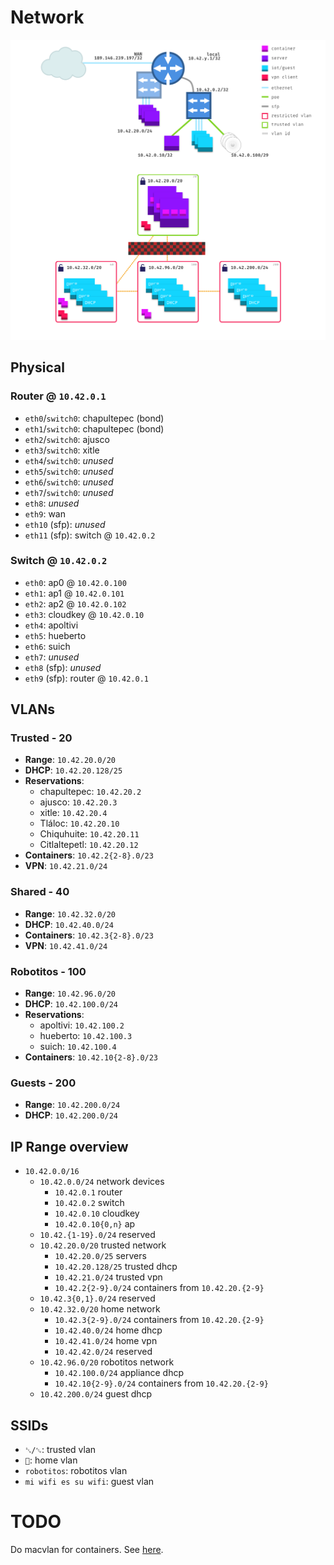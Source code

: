 # Network

![network diagram](./diagram.png)

## Physical

### Router @ `10.42.0.1`

- `eth0`/`switch0`: chapultepec (bond)
- `eth1`/`switch0`: chapultepec (bond)
- `eth2`/`switch0`: ajusco
- `eth3`/`switch0`: xitle
- `eth4`/`switch0`: _unused_
- `eth5`/`switch0`: _unused_
- `eth6`/`switch0`: _unused_
- `eth7`/`switch0`: _unused_
- `eth8`: _unused_
- `eth9`: wan
- `eth10` (sfp): _unused_
- `eth11` (sfp): switch @ `10.42.0.2`

### Switch @ `10.42.0.2`

- `eth0`: ap0 @ `10.42.0.100`
- `eth1`: ap1 @ `10.42.0.101`
- `eth2`: ap2 @ `10.42.0.102`
- `eth3`: cloudkey @ `10.42.0.10`
- `eth4`: apoltivi
- `eth5`: hueberto
- `eth6`: suich
- `eth7`: _unused_
- `eth8` (sfp): _unused_
- `eth9` (sfp): router @ `10.42.0.1`

## VLANs

### Trusted - 20

- **Range**: `10.42.20.0/20`
- **DHCP**: `10.42.20.128/25`
- **Reservations**:
  - chapultepec: `10.42.20.2`
  - ajusco: `10.42.20.3`
  - xitle: `10.42.20.4`
  - Tláloc: `10.42.20.10`
  - Chiquhuite: `10.42.20.11`
  - Citlaltepetl: `10.42.20.12`
- **Containers**: `10.42.2{2-8}.0/23`
- **VPN**: `10.42.21.0/24`

### Shared - 40

- **Range**: `10.42.32.0/20`
- **DHCP**: `10.42.40.0/24`
- **Containers**: `10.42.3{2-8}.0/23`
- **VPN**: `10.42.41.0/24`

### Robotitos - 100

- **Range**: `10.42.96.0/20`
- **DHCP**: `10.42.100.0/24`
- **Reservations**:
  - apoltivi: `10.42.100.2`
  - hueberto: `10.42.100.3`
  - suich: `10.42.100.4`
- **Containers**: `10.42.10{2-8}.0/23`

### Guests - 200

- **Range**: `10.42.200.0/24`
- **DHCP**: `10.42.200.0/24`


## IP Range overview

- `10.42.0.0/16`
  - `10.42.0.0/24` network devices
    - `10.42.0.1` router
    - `10.42.0.2` switch
    - `10.42.0.10` cloudkey
    - `10.42.0.10{0,n}` ap
  - `10.42.{1-19}.0/24` reserved
  - `10.42.20.0/20` trusted network
    - `10.42.20.0/25` servers
    - `10.42.20.128/25` trusted dhcp
    - `10.42.21.0/24` trusted vpn
    - `10.42.2{2-9}.0/24` containers from `10.42.20.{2-9}`
  - `10.42.3{0,1}.0/24` reserved
  - `10.42.32.0/20` home network
    - `10.42.3{2-9}.0/24` containers from `10.42.20.{2-9}`
    - `10.42.40.0/24` home dhcp
    - `10.42.41.0/24` home vpn
    - `10.42.42.0/24` reserved
  - `10.42.96.0/20` robotitos network
    - `10.42.100.0/24` appliance dhcp
    - `10.42.10{2-9}.0/24` containers from `10.42.20.{2-9}`
  - `10.42.200.0/24` guest dhcp


## SSIDs

- `␖/␆`: trusted vlan
- `📡`: home vlan
- `robotitos`: robotitos vlan
- `mi wifi es su wifi`: guest vlan

# TODO

Do macvlan for containers. See [here](https://kcore.org/2020/08/18/macvlan-host-access/).
